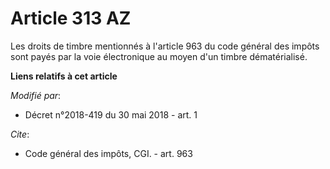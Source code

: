 # Article 313 AZ

Les droits de timbre mentionnés à l'article 963 du code général des impôts sont payés par la voie électronique au moyen d'un
timbre dématérialisé.

**Liens relatifs à cet article**

_Modifié par_:

  - Décret n°2018-419 du 30 mai 2018 - art. 1

_Cite_:

  - Code général des impôts, CGI. - art. 963
